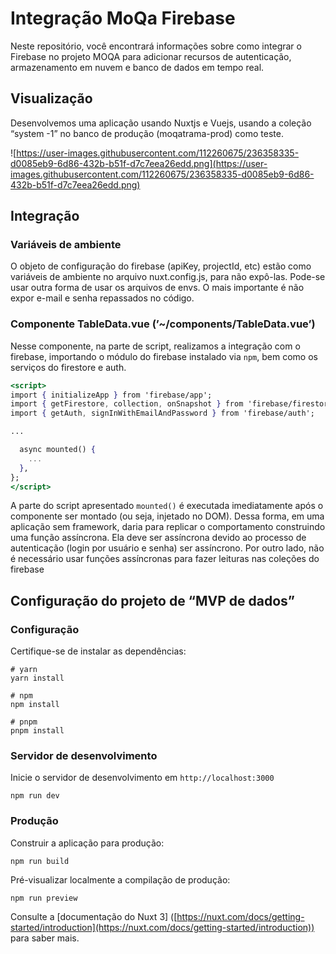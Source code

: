 # Integração MoQa Firebase

Neste repositório, você encontrará informações sobre como integrar o Firebase no projeto MOQA para adicionar recursos de autenticação, armazenamento em nuvem e banco de dados em tempo real.

## Visualização

Desenvolvemos uma aplicação usando Nuxtjs e Vuejs, usando a coleção “system -1” no banco de produção (moqatrama-prod) como teste.

![https://user-images.githubusercontent.com/112260675/236358335-d0085eb9-6d86-432b-b51f-d7c7eea26edd.png](https://user-images.githubusercontent.com/112260675/236358335-d0085eb9-6d86-432b-b51f-d7c7eea26edd.png)

## Integração

### Variáveis de ambiente

O objeto de configuração do firebase (apiKey, projectId, etc) estão como variáveis de ambiente no arquivo nuxt.config.js, para não expô-las. Pode-se usar outra forma de usar os arquivos de envs. O mais importante é não expor e-mail e senha repassados no código.

### Componente TableData.vue (’~/components/TableData.vue’)

Nesse componente, na parte de script, realizamos a integração com o firebase, importando o módulo do firebase instalado via ```npm```, bem como os serviços do firestore e auth.

```jsx
<script>
import { initializeApp } from 'firebase/app';
import { getFirestore, collection, onSnapshot } from 'firebase/firestore';
import { getAuth, signInWithEmailAndPassword } from 'firebase/auth';

...

  async mounted() {
    ...
  },
};
</script>
```

A parte do script apresentado ```mounted()``` é executada imediatamente após o componente ser montado (ou seja, injetado no DOM). Dessa forma, em uma aplicação sem framework, daria para replicar o comportamento construindo uma função assíncrona. Ela deve ser assíncrona devido ao processo de autenticação (login por usuário e senha) ser assíncrono.  Por outro lado, não é necessário usar funções assíncronas para fazer leituras nas coleções do firebase

## Configuração do projeto de “MVP de dados”

### Configuração

Certifique-se de instalar as dependências:

```
# yarn
yarn install

# npm
npm install

# pnpm
pnpm install

```

### Servidor de desenvolvimento

Inicie o servidor de desenvolvimento em `http://localhost:3000`

```
npm run dev

```

### Produção

Construir a aplicação para produção:

```
npm run build

```

Pré-visualizar localmente a compilação de produção:

```
npm run preview

```

Consulte a [documentação do Nuxt 3] ([https://nuxt.com/docs/getting-started/introduction](https://nuxt.com/docs/getting-started/introduction)) para saber mais.
